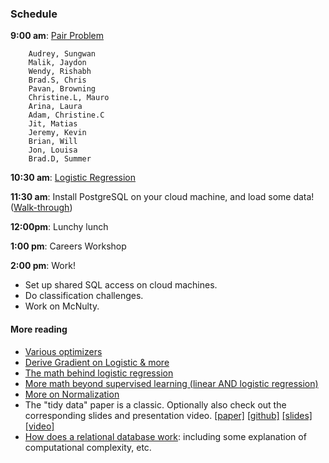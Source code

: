 ### Schedule

**9:00 am**: [Pair Problem](pair_factorial.md)

		Audrey, Sungwan
		Malik, Jaydon
		Wendy, Rishabh
		Brad.S, Chris
		Pavan, Browning
		Christine.L, Mauro
		Arina, Laura
		Adam, Christine.C
		Jit, Matias
		Jeremy, Kevin
		Brian, Will
		Jon, Louisa
		Brad.D, Summer

**10:30 am**: [Logistic Regression](logistic.pdf)

**11:30 am**: Install PostgreSQL on your cloud machine, and load some data! ([Walk-through](postgres_loading.md))

**12:00pm**: Lunchy lunch

**1:00 pm**: Careers Workshop

**2:00 pm**: Work!

 * Set up shared SQL access on cloud machines.
 * Do classification challenges.
 * Work on McNulty.


#### More reading
 
 * [Various optimizers](http://fa.bianp.net/blog/2013/numerical-optimizers-for-logistic-regression/)
 * [Derive Gradient on Logistic & more](http://www.win-vector.com/blog/2011/09/the-simpler-derivation-of-logistic-regression/)
 * [The math behind logistic regression](http://www.stat.cmu.edu/~cshalizi/uADA/12/lectures/ch12.pdf)
 * [More math beyond supervised learning (linear AND logistic regression)](http://cs229.stanford.edu/notes/cs229-notes1.pdf)
 * [More on Normalization](http://en.wikipedia.org/wiki/Database_normalization)
 * The "tidy data" paper is a classic. Optionally also check out the corresponding slides and presentation video. [[paper]](http://vita.had.co.nz/papers/tidy-data.pdf) [[github]](https://github.com/hadley/tidy-data) [[slides]](http://stat405.had.co.nz/lectures/18-tidy-data.pdf) [[video]](http://vimeo.com/33727555)
 * [How does a relational database work](http://coding-geek.com/how-databases-work/): including some explanation of computational complexity, etc.
